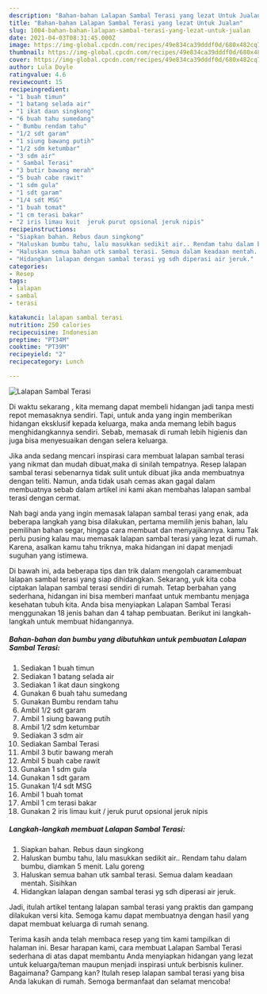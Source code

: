 ```yaml
---
description: "Bahan-bahan Lalapan Sambal Terasi yang lezat Untuk Jualan"
title: "Bahan-bahan Lalapan Sambal Terasi yang lezat Untuk Jualan"
slug: 1004-bahan-bahan-lalapan-sambal-terasi-yang-lezat-untuk-jualan
date: 2021-04-03T08:31:45.000Z
image: https://img-global.cpcdn.com/recipes/49e834ca39dddf0d/680x482cq70/lalapan-sambal-terasi-foto-resep-utama.jpg
thumbnail: https://img-global.cpcdn.com/recipes/49e834ca39dddf0d/680x482cq70/lalapan-sambal-terasi-foto-resep-utama.jpg
cover: https://img-global.cpcdn.com/recipes/49e834ca39dddf0d/680x482cq70/lalapan-sambal-terasi-foto-resep-utama.jpg
author: Lula Doyle
ratingvalue: 4.6
reviewcount: 15
recipeingredient:
- "1 buah timun"
- "1 batang selada air"
- "1 ikat daun singkong"
- "6 buah tahu sumedang"
- " Bumbu rendam tahu"
- "1/2 sdt garam"
- "1 siung bawang putih"
- "1/2 sdm ketumbar"
- "3 sdm air"
- " Sambal Terasi"
- "3 butir bawang merah"
- "5 buah cabe rawit"
- "1 sdm gula"
- "1 sdt garam"
- "1/4 sdt MSG"
- "1 buah tomat"
- "1 cm terasi bakar"
- "2 iris limau kuit  jeruk purut opsional jeruk nipis"
recipeinstructions:
- "Siapkan bahan. Rebus daun singkong"
- "Haluskan bumbu tahu, lalu masukkan sedikit air.. Rendam tahu dalam bumbu, diamkan 5 menit. Lalu goreng"
- "Haluskan semua bahan utk sambal terasi. Semua dalam keadaan mentah. Sisihkan"
- "Hidangkan lalapan dengan sambal terasi yg sdh diperasi air jeruk."
categories:
- Resep
tags:
- lalapan
- sambal
- terasi

katakunci: lalapan sambal terasi 
nutrition: 250 calories
recipecuisine: Indonesian
preptime: "PT34M"
cooktime: "PT39M"
recipeyield: "2"
recipecategory: Lunch

---
```



![Lalapan Sambal Terasi](https://img-global.cpcdn.com/recipes/49e834ca39dddf0d/680x482cq70/lalapan-sambal-terasi-foto-resep-utama.jpg)

Di waktu  sekarang , kita memang dapat membeli hidangan jadi tanpa mesti repot memasaknya sendiri. Tapi, untuk anda yang ingin memberikan hidangan eksklusif kepada keluarga, maka anda memang lebih bagus menghidangkannya sendiri. Sebab, memasak di rumah lebih higienis dan juga bisa menyesuaikan dengan selera keluarga.

Jika anda sedang mencari inspirasi cara membuat lalapan sambal terasi yang nikmat dan mudah dibuat,maka di sinilah tempatnya. Resep lalapan sambal terasi  sebenarnya tidak sulit untuk dibuat jika anda membuatnya dengan teliti. Namun, anda tidak usah cemas akan gagal dalam membuatnya 
sebab dalam artikel ini kami akan membahas lalapan sambal terasi dengan cermat.  



Nah bagi anda yang ingin memasak lalapan sambal terasi yang enak, ada beberapa langkah yang bisa dilakukan, pertama memilih jenis bahan, lalu pemilihan bahan segar, hingga cara membuat dan menyajikannya. kamu Tak perlu pusing kalau mau memasak lalapan sambal terasi yang lezat di rumah. Karena, asalkan kamu  tahu triknya, maka hidangan ini dapat menjadi suguhan yang istimewa.

Di bawah ini, ada beberapa tips dan trik dalam mengolah caramembuat lalapan sambal terasi yang siap dihidangkan. Sekarang, yuk kita coba ciptakan lalapan sambal terasi sendiri di rumah. Tetap berbahan yang sederhana, hidangan ini bisa memberi manfaat untuk membantu menjaga kesehatan tubuh kita. Anda bisa menyiapkan Lalapan Sambal Terasi menggunakan 18 jenis bahan dan 4 tahap pembuatan. Berikut ini langkah-langkah untuk membuat hidangannya.

<!--inarticleads1-->

##### Bahan-bahan dan bumbu yang dibutuhkan untuk pembuatan Lalapan Sambal Terasi:

1. Sediakan 1 buah timun
1. Sediakan 1 batang selada air
1. Sediakan 1 ikat daun singkong
1. Gunakan 6 buah tahu sumedang
1. Gunakan  Bumbu rendam tahu
1. Ambil 1/2 sdt garam
1. Ambil 1 siung bawang putih
1. Ambil 1/2 sdm ketumbar
1. Sediakan 3 sdm air
1. Sediakan  Sambal Terasi
1. Ambil 3 butir bawang merah
1. Ambil 5 buah cabe rawit
1. Gunakan 1 sdm gula
1. Gunakan 1 sdt garam
1. Gunakan 1/4 sdt MSG
1. Ambil 1 buah tomat
1. Ambil 1 cm terasi bakar
1. Gunakan 2 iris limau kuit / jeruk purut opsional jeruk nipis




<!--inarticleads2-->

##### Langkah-langkah membuat Lalapan Sambal Terasi:

1. Siapkan bahan. Rebus daun singkong
1. Haluskan bumbu tahu, lalu masukkan sedikit air.. Rendam tahu dalam bumbu, diamkan 5 menit. Lalu goreng
1. Haluskan semua bahan utk sambal terasi. Semua dalam keadaan mentah. Sisihkan
1. Hidangkan lalapan dengan sambal terasi yg sdh diperasi air jeruk.




Jadi, itulah artikel tentang  lalapan sambal terasi  yang praktis dan gampang dilakukan versi kita. Semoga kamu dapat membuatnya dengan hasil yang dapat membuat keluarga di rumah senang. 

Terima kasih anda telah membaca resep yang tim kami tampilkan di halaman ini. Besar harapan kami, cara membuat  Lalapan Sambal Terasi sederhana di atas dapat membantu Anda menyiapkan hidangan yang lezat untuk keluarga/teman maupun menjadi inspirasi untuk berbisnis kuliner. Bagaimana? Gampang kan? Itulah resep lalapan sambal terasi yang bisa Anda lakukan di rumah. Semoga bermanfaat dan selamat mencoba!

